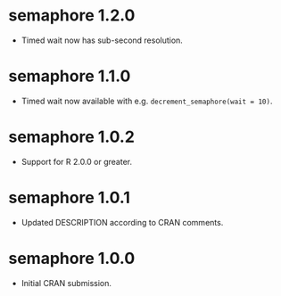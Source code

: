 # semaphore 1.2.0

* Timed wait now has sub-second resolution.


# semaphore 1.1.0

* Timed wait now available with e.g. `decrement_semaphore(wait = 10)`.


# semaphore 1.0.2

* Support for R 2.0.0 or greater.


# semaphore 1.0.1

* Updated DESCRIPTION according to CRAN comments.


# semaphore 1.0.0

* Initial CRAN submission.
